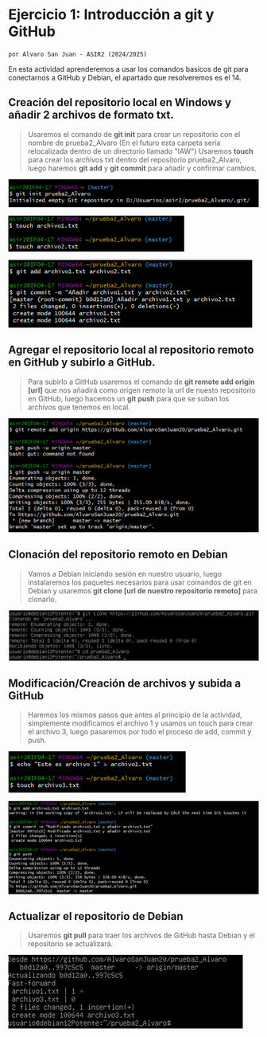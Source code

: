 # Ejercicio 1: Introducción a git y GitHub
`por Alvaro San Juan - ASIR2 (2024/2025)`

En esta actividad aprenderemos a usar los comandos basicos de git para conectarnos a GitHub y Debian, el  apartado que resolveremos es el 14.



## Creación del repositorio local en Windows y añadir 2 archivos de formato txt.

> Usaremos el comando de **git init** para crear un repositorio con el nombre de prueba2_Alvaro (En el futuro esta carpeta sería relocalizada dentro de un directorio llamado "IAW") Usaremos **touch** para crear los archivos txt dentro del repositorio prueba2_Alvaro, luego haremos **git add** y **git commit** para añadir y confirmar cambios.

![image](unidad1/GitHubImages/1.png)

![image](unidad1/GitHubImages/2.png)

![image](unidad1/GitHubImages/3.png)

## Agregar el repositorio local al repositorio remoto en GitHub y subirlo a GitHub.

> Para subirlo a GitHub usaremos el comando de **git remote add origin [url]** que nos añadirá como origen remoto la url de nuesto repositorio en GitHub, luego hacemos un **git push** para que se suban los archivos que tenemos en local.

![image](unidad1/GitHubImages/4.png)

## Clonación del repositorio remoto en Debian

> Vamos a Debian iniciando sesión en nuestro usuario, luego instalaremos los paquetes necesarios para usar comandos de git en Debian y usaremos **git clone [url de nuestro repositorio remoto]** para clonarlo.

![image](unidad1/GitHubImages/5.png)


## Modificación/Creación de archivos y subida a GitHub

> Haremos los mismos pasos que antes al principio de la actividad, simplemente modificamos el archivo 1 y usamos un touch para crear el archivo 3, luego pasaremos por todo el proceso de add, commit y push.

![image](unidad1/GitHubImages/6.png)

![image](unidad1/GitHubImages/7.png)

## Actualizar el repositorio de Debian

> Usaremos **git pull** para traer los archivos de GitHub hasta Debian y el repositorio se actualizará.

![image](unidad1/GitHubImages/8.png)
